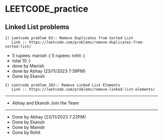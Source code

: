 # LEETCODE_practice

 

## Linked List problems
```
1) Leetcode problem 83:: Remove Duplicates from Sorted List
   Link :: https://leetcode.com/problems/remove-duplicates-from-sorted-list/
```
- 5 rupees: manish :( 5 rupees: rohit :(
- total 10 :)
- done by Manish
- done by Abhay (23/11/2023 7:39PM)
- Done by Ekansh



```
2) Leetcode problem 203:: Remove Linked List Elements
   Link :: https://leetcode.com/problems/remove-linked-list-elements/
```

---------------------------------
- Abhay and Ekansh Join the Team
---------------------------------
- Done by Abhay (23/11/2023 7:22PM)
- Done by Ekansh
- Done by Manish
- Done by Rohit 

